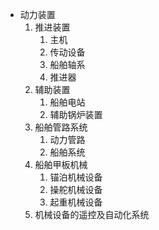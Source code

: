 + 动力装置
  1. 推进装置
     1. 主机
     2. 传动设备
     3. 船舶轴系
     4. 推进器
  2. 辅助装置
     1. 船舶电站
     2. 辅助锅炉装置
  3. 船舶管路系统
     1. 动力管路
     2. 船舶系统
  4. 船舶甲板机械
     1. 锚泊机械设备
     2. 操舵机械设备
     3. 起重机械设备
  5. 机械设备的遥控及自动化系统